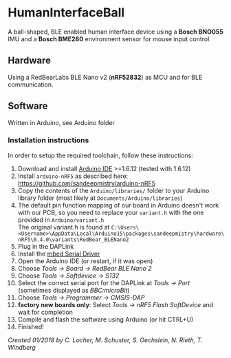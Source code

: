 # HumanInterfaceBall
A ball-shaped, BLE enabled human interface device using a **Bosch BNO055** IMU and a **Bosch BME280** environment sensor for mouse input control.  


## Hardware  
Using a RedBearLabs BLE Nano v2 (**nRF52832**) as MCU and for BLE communication.

## Software  
Written in Arduino, see Arduino folder


### Installation instructions  
In order to setup the required toolchain, follow these instructions:

1. Download and install [Arduino IDE](https://www.arduino.cc/en/Main/Software) >=1.6.12 (tested with 1.6.12)  
2. Install `arduino-nRF5` as described here: https://github.com/sandeepmistry/arduino-nRF5
3. Copy the contents of the `Arduino/libraries/` folder to your Arduino library folder (most likely at `Documents/Arduino/libraries`)
4. The default pin function mapping of our board in Arduino doesn't work with our PCB, so you need to replace your `variant.h` with the one provided in `Arduino/variant.h`  
The original variant.h is found at `C:\Users\<Username>\AppData\Local\Arduino15\packages\sandeepmistry\hardware\nRF5\0.4.0\variants\RedBear_BLENano2`
5. Plug in the DAPLink
6. Install the [mbed Serial Driver](https://os.mbed.com/handbook/Windows-serial-configuration)
7. Open the Arduino IDE (or restart, if it was open)
8. Choose *Tools -> Board -> RedBear BLE Nano 2*
9. Choose *Tools -> Softdevice -> S132*
10. Select the correct serial port for the DAPLink at *Tools -> Port* (sometimes displayed as *BBC:microBit*)
11. Choose *Tools -> Programmer -> CMSIS-DAP*
12. **factory new boards only**: Select *Tools -> nRF5 Flash SoftDevice* and wait for completion
13. Compile and flash the software using Arduino (or hit CTRL+U)
14. Finished!




*Created 01/2018 by C. Locher, M. Schuster, S. Oechslein, N. Rieth, T. Windberg*

